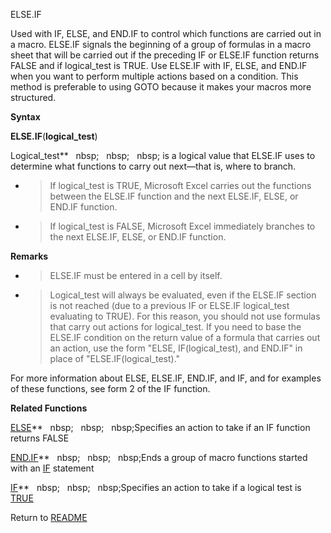 ELSE.IF

Used with IF, ELSE, and END.IF to control which functions are carried
out in a macro. ELSE.IF signals the beginning of a group of formulas in
a macro sheet that will be carried out if the preceding IF or ELSE.IF
function returns FALSE and if logical\_test is TRUE. Use ELSE.IF with
IF, ELSE, and END.IF when you want to perform multiple actions based on
a condition. This method is preferable to using GOTO because it makes
your macros more structured.

**Syntax**

**ELSE.IF**(**logical\_test**)

Logical\_test**&nbsp;&nbsp;&nbsp;nbsp;&nbsp;&nbsp;&nbsp;nbsp;&nbsp;&nbsp;&nbsp;nbsp;&nbsp;is a logical value that ELSE.IF
uses to determine what functions to carry out next&mdash;that is, where
to branch.

  - > If logical\_test is TRUE, Microsoft Excel carries out the
    > functions between the ELSE.IF function and the next ELSE.IF, ELSE,
    > or END.IF function.

  - > If logical\_test is FALSE, Microsoft Excel immediately branches to
    > the next ELSE.IF, ELSE, or END.IF function.


**Remarks**

  - > ELSE.IF must be entered in a cell by itself.

  - > Logical\_test will always be evaluated, even if the ELSE.IF
    > section is not reached (due to a previous IF or ELSE.IF
    > logical\_test evaluating to TRUE). For this reason, you should not
    > use formulas that carry out actions for logical\_test. If you need
    > to base the ELSE.IF condition on the return value of a formula
    > that carries out an action, use the form "ELSE, IF(logical\_test),
    > and END.IF" in place of "ELSE.IF(logical\_test)."


For more information about ELSE, ELSE.IF, END.IF, and IF, and for
examples of these functions, see form 2 of the IF function.

**Related Functions**

[ELSE](ELSE.md)**&nbsp;&nbsp;&nbsp;nbsp;&nbsp;&nbsp;&nbsp;nbsp;&nbsp;&nbsp;&nbsp;nbsp;Specifies an action to take if an IF function
returns FALSE

[END.IF](END.IF.md)**&nbsp;&nbsp;&nbsp;nbsp;&nbsp;&nbsp;&nbsp;nbsp;&nbsp;&nbsp;&nbsp;nbsp;Ends a group of macro functions started with an
[IF](IF.md) statement

[IF](IF.md)**&nbsp;&nbsp;&nbsp;nbsp;&nbsp;&nbsp;&nbsp;nbsp;&nbsp;&nbsp;&nbsp;nbsp;Specifies an action to take if a logical test is
[TRUE](TRUE.md)



Return to [README](README.md)

